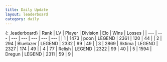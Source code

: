 ```yaml
---
title: Daily Update
layout: leaderboard
category: daily
---
```


{: .leaderboard}
| Rank | LV | Player | Division | Elo | Wins | Losses |
| --- | --- | --- | --- | --- | --- | --- |
| <span data-change="0">1</span> | 1473 | <span title="ID: 540690">poon</span> | LEGEND | <span data-change="0">2361</span> | <span data-change="0">120</span> | <span data-change="0">44</span> |
| <span data-change="2">2</span> | 294 | <span title="ID: 221994">Bluelazer</span> | LEGEND | <span data-change="17">2332</span> | <span data-change="5">99</span> | <span data-change="1">49</span> |
| <span data-change="-1">3</span> | 2869 | <span title="ID: 353063">Sktima</span> | LEGEND | <span data-change="-6">2327</span> | <span data-change="25">174</span> | <span data-change="11">49</span> |
| <span data-change="-1">4</span> | 77 | <span title="ID: 758005">Relish</span> | LEGEND | <span data-change="0">2322</span> | <span data-change="0">99</span> | <span data-change="0">40</span> |
| <span data-change="5">5</span> | 1594 | <span title="ID: 337810">Dregun</span> | LEGEND | <span data-change="32">2311</span> | <span data-change="8">59</span> | <span data-change="2">9</span> |